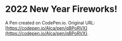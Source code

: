 # 2022 New Year Fireworks!

A Pen created on CodePen.io. Original URL: [https://codepen.io/Alca/pen/qBPoRVX](https://codepen.io/Alca/pen/qBPoRVX).


